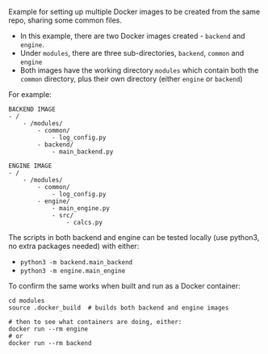 Example for setting up multiple Docker images to be created from the same repo, sharing some common files.

- In this example, there are two Docker images created - `backend` and `engine`.
- Under `modules`, there are three sub-directories, `backend`, `common` and `engine`
- Both images have the working directory `modules` which contain both the `common` directory, plus their own directory (either `engine` or `backend`)

For example:
```
BACKEND IMAGE
- /
    - /modules/
        - common/
            - log_config.py
        - backend/
            - main_backend.py

ENGINE IMAGE
- /
    - /modules/
        - common/
            - log_config.py
        - engine/
            - main_engine.py
            - src/
                - calcs.py
```

The scripts in both backend and engine can be tested locally (use python3, no extra packages needed)
with either:
- `python3 -m backend.main_backend`
- `python3 -m engine.main_engine`

To confirm the same works when built and run as a Docker container:

```{bash}
cd modules
source .docker_build  # builds both backend and engine images

# then to see what containers are doing, either:
docker run --rm engine
# or
docker run --rm backend
```
